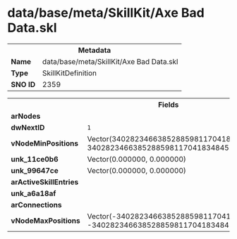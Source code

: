 <h1>data/base/meta/SkillKit/Axe Bad Data.skl</h1><table><tr><th colspan="100%">Metadata</th></tr><tr><td><b>Name</b></td><td>data/base/meta/SkillKit/Axe Bad Data.skl</td></tr><tr><td><b>Type</b></td><td>SkillKitDefinition</td></tr><tr><td><b>SNO ID</b></td><td>2359</td></tr></table>

<table><tr><th colspan="100%">Fields</th></tr><tr><td><b>arNodes</b></td><td></td></tr><tr><td><b>dwNextID</b></td><td><code>1</code></td></tr><tr><td><b>vNodeMinPositions</b></td><td>Vector(340282346638528859811704183484516925440.000000, 340282346638528859811704183484516925440.000000)</td></tr><tr><td><b>unk_11ce0b6</b></td><td>Vector(0.000000, 0.000000)</td></tr><tr><td><b>unk_99647ce</b></td><td>Vector(0.000000, 0.000000)</td></tr><tr><td><b>arActiveSkillEntries</b></td><td></td></tr><tr><td><b>unk_a6a18af</b></td><td></td></tr><tr><td><b>arConnections</b></td><td></td></tr><tr><td><b>vNodeMaxPositions</b></td><td>Vector(-340282346638528859811704183484516925440.000000, -340282346638528859811704183484516925440.000000)</td></tr></table>

